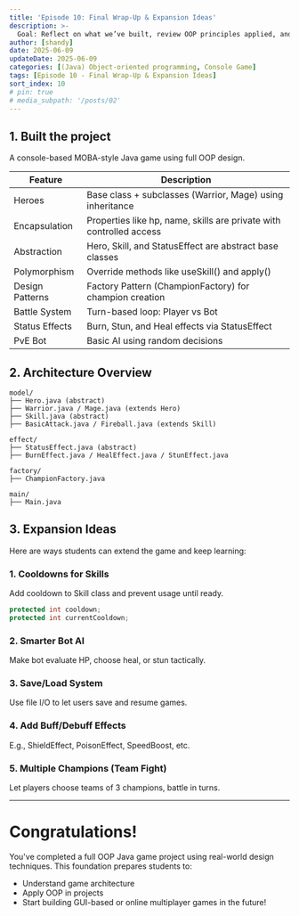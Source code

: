 ```yaml
---
title: 'Episode 10: Final Wrap-Up & Expansion Ideas'
description: >-
  Goal: Reflect on what we’ve built, review OOP principles applied, and explore ways to take this project further.
author: [shandy]
date: 2025-06-09
updateDate: 2025-06-09
categories: [(Java) Object-oriented programming, Console Game]
tags: [Episode 10 - Final Wrap-Up & Expansion Ideas]
sort_index: 10
# pin: true
# media_subpath: '/posts/02'
---
```


## 1. Built the project
A console-based MOBA-style Java game using full OOP design.

| Feature           | Description                                                                 |
|-------------------|-----------------------------------------------------------------------------|
| Heroes         | Base class + subclasses (Warrior, Mage) using inheritance                  |
| Encapsulation  | Properties like hp, name, skills are private with controlled access         |
| Abstraction    | Hero, Skill, and StatusEffect are abstract base classes                     |
| Polymorphism   | Override methods like useSkill() and apply()                                |
| Design Patterns| Factory Pattern (ChampionFactory) for champion creation                     |
| Battle System  | Turn-based loop: Player vs Bot                                               |
| Status Effects | Burn, Stun, and Heal effects via StatusEffect                               |
| PvE Bot        | Basic AI using random decisions   

## 2. Architecture Overview

```
model/
├── Hero.java (abstract)
├── Warrior.java / Mage.java (extends Hero)
├── Skill.java (abstract)
├── BasicAttack.java / Fireball.java (extends Skill)

effect/
├── StatusEffect.java (abstract)
├── BurnEffect.java / HealEffect.java / StunEffect.java

factory/
├── ChampionFactory.java

main/
├── Main.java
```

## 3. Expansion Ideas

Here are ways students can extend the game and keep learning:

### 1. Cooldowns for Skills
Add cooldown to Skill class and prevent usage until ready.

```java
protected int cooldown;
protected int currentCooldown;
```

### 2. Smarter Bot AI
Make bot evaluate HP, choose heal, or stun tactically.

### 3. Save/Load System
Use file I/O to let users save and resume games.

### 4. Add Buff/Debuff Effects
E.g., ShieldEffect, PoisonEffect, SpeedBoost, etc.

### 5. Multiple Champions (Team Fight)
Let players choose teams of 3 champions, battle in turns.

---
# Congratulations!
You've completed a full OOP Java game project using real-world design techniques. This foundation prepares students to:
- Understand game architecture
- Apply OOP in projects
- Start building GUI-based or online multiplayer games in the future!